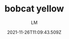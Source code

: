 ---
_id: 61a0c077f6baa9cde971733d
date: '2021-11-26T11:09:43.509Z'
date_iso: '2021-11-26'
author: LM
name: bobcat yellow
title: bobcat yellow
hex:
- 8de4d3
- 344b46
- 74ee65
- '238910'
- a6c363
- 509d99
colors:
- hex: '#8de4d3'
- hex: '#344b46'
- hex: '#74ee65'
- hex: '#238910'
- hex: '#a6c363'
- hex: '#509d99'
summary: This is a color palette from colorgorical.
benchmark_images:
- name: distance matrix
  path: distance_matrix.png
- name: noticable matrix
  path: noticable_matrix.png
demo_images:
- name: bar chart
  path: ac_bar_chart.png
- name: donut chart
  path: ac_donut_chart.png
- name: line chart
  path: ac_line_chart.png
- name: scatter plot
  path: ac_scatter_chart.png

---